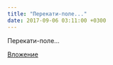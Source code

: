 ```yaml
---
title: "Перекати-поле..."
date: 2017-09-06 03:11:00 +0300
---
```


Перекати-поле...

[Вложение](/assets/vk_photos/2/sJtOkok_U0E.jpg)
